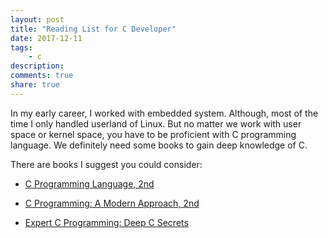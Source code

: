 ```yaml
---
layout: post
title: "Reading List for C Developer"
date: 2017-12-11
tags: 
    - c
description:
comments: true
share: true
---
```


In my early career, I worked with embedded system. Although, most of the time I only handled userland of Linux. But no matter we work with user space or kernel space, you have to be proficient with C programming language. We definitely need some books to gain deep knowledge of C.

There are books I suggest you could consider:

* [C Programming Language, 2nd](https://www.amazon.com/Programming-Language-2nd-Brian-Kernighan/dp/0131103628)

* [C Programming: A Modern Approach, 2nd](https://www.amazon.com/C-Programming-Modern-Approach-2nd/dp/0393979504)

* [Expert C Programming: Deep C Secrets](https://www.amazon.com/Expert-Programming-Peter-van-Linden/dp/0131774298)
